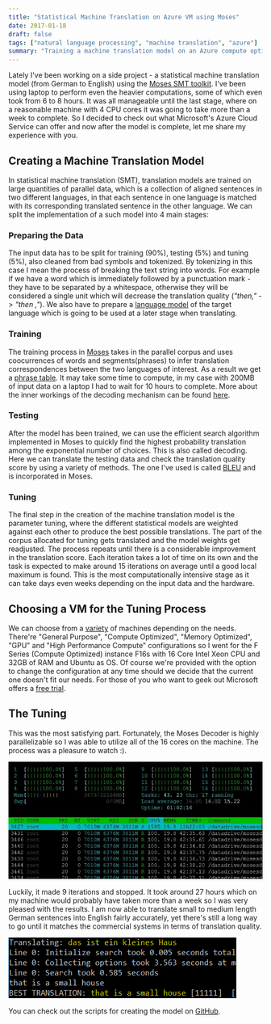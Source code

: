 ```yaml
---
title: "Statistical Machine Translation on Azure VM using Moses"
date: 2017-01-18
draft: false
tags: ["natural language processing", "machine translation", "azure"]
summary: "Training a machine translation model on an Azure compute optimized VM."
---
```


Lately I've been working on a side project - a statistical machine translation model (from German to English) using the [Moses SMT toolkit](http://www.statmt.org/moses/index.php?n=Main.HomePage). I've been using laptop to perform even the heavier computations, some of which even took from 6 to 8 hours. It was all manageable until the last stage, where on a reasonable machine with 4 CPU cores it was going to take more than a week to complete. So I decided to check out what Microsoft's Azure Cloud Service can offer and now after the model is complete, let me share my experience with you.

## Creating a Machine Translation Model

In statistical machine translation (SMT), translation models are trained on large quantities of parallel data, which is a collection of aligned sentences in two different languages, in that each sentence in one language is matched with its corresponding translated sentence in the other language. We can split the implementation of a such model into 4 main stages:


### Preparing the Data

The input data has to be split for training (90%), testing (5%) and tuning (5%), also cleaned from bad symbols and tokenized. By tokenizing in this case I mean the process of breaking the text string into words. For example if we have a word which is immediately followed by a punctuation mark - they have to be separated by a whitespace, otherwise they will be considered a single unit which will decrease the translation quality (_"then,"_ -> _"then ,"_). We also have to prepare a [language model](https://en.wikipedia.org/wiki/Language_model) of the target language which is going to be used at a later stage when translating.

### Training

The training process in [Moses](http://http//www.statmt.org/moses/index.php?n=Main.HomePage) takes in the parallel corpus and uses coocurrences of words and segments(phrases) to infer translation correspondences between the two languages of interest. As a result we get a [phrase table](http://www.statmt.org/moses/?n=FactoredTraining.ScorePhrases). It may take some time to compute, in my case with 200MB of input data on a laptop I had to wait for 10 hours to complete. More about the inner workings of the decoding mechanism can be found [here](http://www.statmt.org/moses/?n=moses.background).

### Testing

After the model has been trained, we can use the efficient search algorithm implemented in Moses to quickly find the highest probability translation among the exponential number of choices. This is also called decoding. Here we can translate the testing data and check the translation quality score by using a variety of methods. The one I've used is called [BLEU](https://en.wikipedia.org/wiki/BLEU) and is incorporated in Moses.

### Tuning

The final step in the creation of the machine translation model is the parameter tuning, where the different statistical models are weighted against each other to produce the best possible translations. The part of the corpus allocated for tuning gets translated and the model weights get readjusted. The process repeats until there is a considerable improvement in the translation score. Each iteration takes a lot of time on its own and the task is expected to make around 15 iterations on average until a good local maximum is found. This is the most computationally intensive stage as it can take days even weeks depending on the input data and the hardware.

## Choosing a VM for the Tuning Process

We can choose from a [variety](https://azure.microsoft.com/en-gb/pricing/details/virtual-machines/linux/) of machines depending on the needs. There're "General Purpose", "Compute Optimized", "Memory Optimized", "GPU" and "High Performance Compute" configurations so I went for the F Series (Compute Optimized) instance F16s with 16 Core Intel Xeon CPU and 32GB of RAM and Ubuntu as OS. Of course we're provided with the option to change the configuration at any time should we decide that the current one doesn't fit our needs. For those of you who want to geek out Microsoft offers a [free trial](https://azure.microsoft.com/en-us/trial/free-trial-virtual-machines/).

## The Tuning

This was the most satisfying part. Fortunately, the Moses Decoder is highly parallelizable so I was able to utilize all of the 16 cores on the machine. The process was a pleasure to watch :).

![Moses htop](/images/posts/2017-01-18-smt-moses-azure/moses-on-azure-16core.jpg "htop")

Luckily, it made 9 iterations and stopped. It took around 27 hours which on my machine would probably have taken more than a week so I was very pleased with the results. I am now able to translate small to medium length German sentences into English fairly accurately, yet there's still a long way to go until it matches the commercial systems in terms of translation quality.

![Translation](/images/posts/2017-01-18-smt-moses-azure/translation.png "en-de")

You can check out the scripts for creating the model on [GitHub](https://github.com/deniskyashif/smt-moses).
